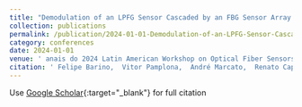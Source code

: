 ```yaml
---
title: "Demodulation of an LPFG Sensor Cascaded by an FBG Sensor Array Using Machine Learning"
collection: publications
permalink: /publication/2024-01-01-Demodulation-of-an-LPFG-Sensor-Cascaded-by-an-FBG-Sensor-Array-Using-Machine-Learning
category: conferences
date: 2024-01-01
venue: ' anais do 2024 Latin American Workshop on Optical Fiber Sensors (LAWOFS)'
citation: ' Felipe Barino,  Vitor Pamplona,  André Marcato,  Renato Capelini,  Clayton Santos,  Leonardo Honório,  Caio Duarte,  Fernando Hamaji,  Alexandre Santos, &quot;Demodulation of an LPFG Sensor Cascaded by an FBG Sensor Array Using Machine Learning.&quot;  anais do 2024 Latin American Workshop on Optical Fiber Sensors (LAWOFS), 2024.'
---
```

Use [Google Scholar](https://scholar.google.com/scholar?q=Demodulation+of+an+LPFG+Sensor+Cascaded+by+an+FBG+Sensor+Array+Using+Machine+Learning){:target="_blank"} for full citation